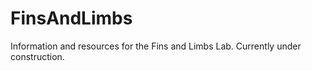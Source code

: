 # FinsAndLimbs
Information and resources for the Fins and Limbs Lab. Currently under construction. 
